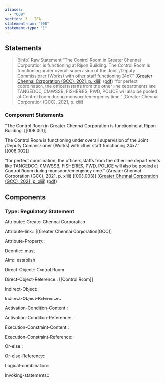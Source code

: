 ```yaml
---
aliases:
  - "008"
section: 3 - IFA
statement-num: "008"
statement-type: "1"
---
```

## Statements 
> [!info] Raw Statement
> “The Control Room in Greater Chennai Corporation is functioning at Ripon Building. The Control Room is functioning under overall supervision of the Joint /Deputy Commissioner (Works) with other staff functioning 24x7.” ([Greater Chennai Corporation (GCC), 2021, p. xliii](zotero://select/library/items/AZZSXLC8)) ([pdf](zotero://open-pdf/library/items/ZWDYK52D?page=43&annotation=T942FSSR)) 
> “for perfect coordination, the officers/staffs from the other line departments like TANGEDCO, CMWSSB, FISHERIES, PWD, POLICE will also be pooled at Control Room during monsoon/emergency time.” (Greater Chennai Corporation (GCC), 2021, p. xliii)

### Component Statements
“The Control Room in Greater Chennai Corporation is functioning at Ripon Building. [[008.001]]

The Control Room is functioning under overall supervision of the Joint /Deputy Commissioner (Works) with other staff functioning 24x7.” [[008.002]]

“for perfect coordination, the officers/staffs from the other line departments like TANGEDCO, CMWSSB, FISHERIES, PWD, POLICE will also be pooled at Control Room during monsoon/emergency time.” (Greater Chennai Corporation (GCC), 2021, p. xliii) [[008.003]]
([Greater Chennai Corporation (GCC), 2021, p. xliii](zotero://select/library/items/AZZSXLC8)) ([pdf](zotero://open-pdf/library/items/ZWDYK52D?page=43&annotation=T942FSSR)) 
## Components
### Type: Regulatory Statement
Attribute:: Greater Chennai Corporation

Attribute-link:: [[Greater Chennai Corporation|GCC]]

Attribute-Property::

Deontic:: must

Aim:: establish

Direct-Object:: Control Room

Direct-Object-Reference:: [[Control Room]]

Indirect-Object::

Indirect-Object-Reference::

Activation-Condition-Content::

Activation-Condition-Reference::

Execution-Constraint-Content::

Execution-Constraint-Reference::

Or-else::

Or-else-Reference::

Logical-combination::

Invoking-statements::